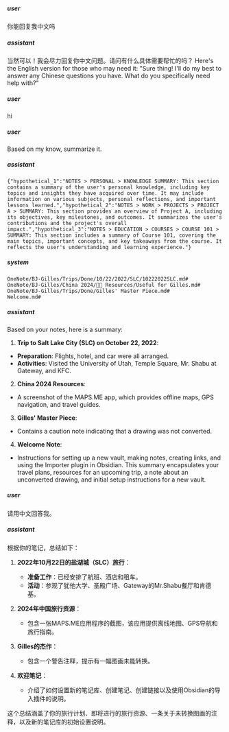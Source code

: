 ##### user
你能回复我中文吗

##### assistant
当然可以！我会尽力回复你中文问题。请问有什么具体需要帮忙的吗？
Here's the English version for those who may need it: "Sure thing! I'll do my best to answer any Chinese questions you have. What do you specifically need help with?"

##### user
hi

##### user
Based on my know, summarize it.

##### assistant
```lookup
{"hypothetical_1":"NOTES > PERSONAL > KNOWLEDGE SUMMARY: This section contains a summary of the user's personal knowledge, including key topics and insights they have acquired over time. It may include information on various subjects, personal reflections, and important lessons learned.","hypothetical_2":"NOTES > WORK > PROJECTS > PROJECT A > SUMMARY: This section provides an overview of Project A, including its objectives, key milestones, and outcomes. It summarizes the user's contributions and the project's overall impact.","hypothetical_3":"NOTES > EDUCATION > COURSES > COURSE 101 > SUMMARY: This section includes a summary of Course 101, covering the main topics, important concepts, and key takeaways from the course. It reflects the user's understanding and learning experience."}
```

##### system
```sc-context
OneNote/BJ-Gilles/Trips/Done/10/22/2022/SLC/10222022SLC.md#
OneNote/BJ-Gilles/China 2024/🧑‍💻 Resources/Useful for Gilles.md#
OneNote/BJ-Gilles/Trips/Done/Gilles' Master Piece.md#
Welcome.md#
```

##### assistant
Based on your notes, here is a summary:
1. **Trip to Salt Lake City (SLC) on October 22, 2022**:
- **Preparation**: Flights, hotel, and car were all arranged.
- **Activities**: Visited the University of Utah, Temple Square, Mr. Shabu at Gateway, and KFC.
2. **China 2024 Resources**:
- A screenshot of the MAPS.ME app, which provides offline maps, GPS navigation, and travel guides.
3. **Gilles' Master Piece**:
- Contains a caution note indicating that a drawing was not converted.
4. **Welcome Note**:
- Instructions for setting up a new vault, making notes, creating links, and using the Importer plugin in Obsidian.
This summary encapsulates your travel plans, resources for an upcoming trip, a note about an unconverted drawing, and initial setup instructions for a new vault.

##### user
请用中文回答我。

##### assistant
根据你的笔记，总结如下：

1. **2022年10月22日的盐湖城（SLC）旅行**：
   - **准备工作**：已经安排了航班、酒店和租车。
   - **活动**：参观了犹他大学、圣殿广场、Gateway的Mr.Shabu餐厅和肯德基。

2. **2024年中国旅行资源**：
   - 包含一张MAPS.ME应用程序的截图，该应用提供离线地图、GPS导航和旅行指南。

3. **Gilles的杰作**：
   - 包含一个警告注释，提示有一幅图画未能转换。

4. **欢迎笔记**：
   - 介绍了如何设置新的笔记库、创建笔记、创建链接以及使用Obsidian的导入插件的说明。

这个总结涵盖了你的旅行计划、即将进行的旅行资源、一条关于未转换图画的注释，以及新的笔记库的初始设置说明。